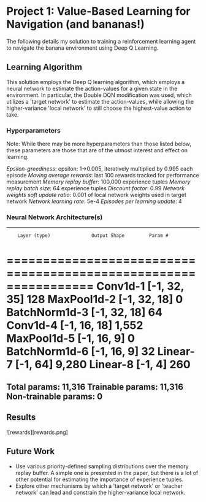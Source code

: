 # Project 1: Value-Based Learning for Navigation (and bananas!)

The following details my solution to training a reinforcement learning agent to navigate the banana environment using Deep Q Learning.

## Learning Algorithm
This solution employs the Deep Q learning algorithm, which employs a neural network to estimate the action-values for a given state in the environment. In particular, the Double DQN modification was used, which utilizes a 'target network' to estimate the action-values, while allowing the higher-variance 'local network' to still choose the highest-value action to take.

### Hyperparameters
Note: While there may be more hyperparameters than those listed below, these parameters are those that are of the utmost interest and effect on learning.

*Epsilon-greediness*: epsilon: 1->0.005, iteratively multiplied by 0.995 each episode
*Moving average rewards*: last 100 rewards tracked for performance measurement
*Memory replay buffer*: 100,000 experience tuples
*Memory replay batch size*: 64 experience tuples
*Discount factor*: 0.99
*Network weights soft update ratio*: 0.001 of local network weights used in target network
*Network learning rate*: 5e-4
*Episodes per learning update*: 4

### Neural Network Architecture(s)
----------------------------------------------------------------
        Layer (type)               Output Shape         Param #
================================================================
            Conv1d-1               [-1, 32, 35]             128
         MaxPool1d-2               [-1, 32, 18]               0
       BatchNorm1d-3               [-1, 32, 18]              64
            Conv1d-4               [-1, 16, 18]           1,552
         MaxPool1d-5                [-1, 16, 9]               0
       BatchNorm1d-6                [-1, 16, 9]              32
            Linear-7                   [-1, 64]           9,280
            Linear-8                    [-1, 4]             260
================================================================
Total params: 11,316
Trainable params: 11,316
Non-trainable params: 0
----------------------------------------------------------------

## Results
![rewards][rewards.png]

## Future Work
- Use various priority-defined sampling distributions over the memory replay buffer. A simple one is presented in the paper, but there is a lot of other potential for estimating the importance of experience tuples.
- Explore other mechanisms by which a 'target network' or 'teacher network' can lead and constrain the higher-variance local network.
